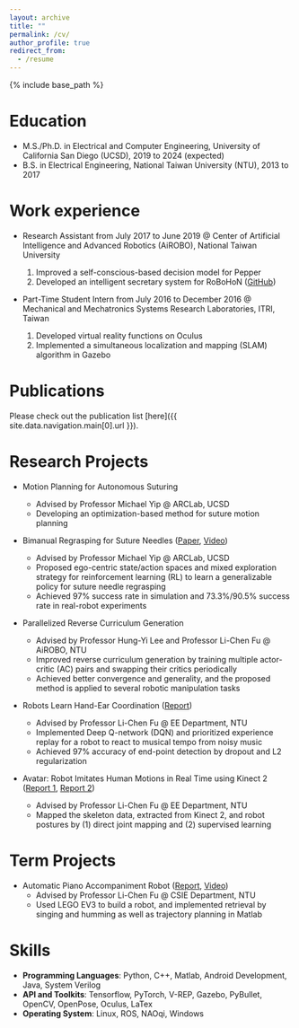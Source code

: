 ```yaml
---
layout: archive
title: ""
permalink: /cv/
author_profile: true
redirect_from:
  - /resume
---
```


{% include base_path %}

Education
======
* M.S./Ph.D. in Electrical and Computer Engineering, University of California San Diego (UCSD), 2019 to 2024 (expected)
* B.S. in Electrical Engineering, National Taiwan University (NTU), 2013 to 2017

Work experience
======
* Research Assistant from July 2017 to June 2019 @ Center of Artificial Intelligence and Advanced Robotics (AiROBO), National Taiwan University
  1. Improved a self-conscious-based decision model for Pepper
  2. Developed an intelligent secretary system for RoBoHoN  ([GitHub](https://github.com/SarahChiu/RoBoHoN_Remote))

* Part-Time Student Intern from July 2016 to December 2016 @ Mechanical and Mechatronics Systems Research Laboratories, ITRI, Taiwan
  1. Developed virtual reality functions on Oculus
  2. Implemented a simultaneous localization and mapping (SLAM) algorithm in Gazebo
  
Publications
======
  Please check out the publication list [here]({{ site.data.navigation.main[0].url }}). 

Research Projects
====== 
* Motion Planning for Autonomous Suturing
  * Advised by Professor Michael Yip @ ARCLab, UCSD
  * Developing an optimization-based method for suture motion planning

* Bimanual Regrasping for Suture Needles ([Paper](https://arxiv.org/abs/2011.04813), [Video](https://www.youtube.com/watch?v=da9ir9lnwSA))
  * Advised by Professor Michael Yip @ ARCLab, UCSD
  * Proposed ego-centric state/action spaces and mixed exploration strategy for reinforcement learning (RL) to learn a generalizable policy for suture needle regrasping
  * Achieved 97% success rate in simulation and 73.3%/90.5% success rate in real-robot experiments

* Parallelized Reverse Curriculum Generation
  * Advised by Professor Hung-Yi Lee and Professor Li-Chen Fu @ AiROBO, NTU
  * Improved reverse curriculum generation by training multiple actor-critic (AC) pairs and swapping their critics periodically
  * Achieved better convergence and generality, and the proposed method is applied to several robotic manipulation tasks

* Robots Learn Hand-Ear Coordination ([Report](https://drive.google.com/file/d/1UCnayxogjIVJYwlmIQxqyihN3EtpR_Zs/view))
  * Advised by Professor Li-Chen Fu @ EE Department, NTU
  * Implemented Deep Q-network (DQN) and prioritized experience replay for a robot to react to musical tempo from noisy music
  * Achieved 97% accuracy of end-point detection by dropout and L2 regularization

* Avatar: Robot Imitates Human Motions in Real Time using Kinect 2 ([Report 1](https://drive.google.com/file/d/0B6A-IUXDGma0bTBFRkxkZWFOelE/view?resourcekey=0-iZUkauwZNbNibczOwZlZZg), [Report 2](https://drive.google.com/file/d/0B6A-IUXDGma0OWt0V0Q1dUNFaDA/view?resourcekey=0--w-FlJje_soY-C9S2BPTBQ))
  * Advised by Professor Li-Chen Fu @ EE Department, NTU
  * Mapped the skeleton data, extracted from Kinect 2, and robot postures by (1) direct joint mapping and (2) supervised learning

Term Projects
======
* Automatic Piano Accompaniment Robot ([Report](https://drive.google.com/file/d/0B6A-IUXDGma0M25MdnQ1VGttWHc/view?resourcekey=0-cbsItrJelHF49CwEKhTqyw), [Video](https://drive.google.com/file/d/0B6A-IUXDGma0c1B3YVBsQnN5LXM/view?resourcekey=0-gBMFOvC4RXL5FVrLA0ETNA))
  * Advised by Professor Li-Chen Fu @ CSIE Department, NTU
  * Used LEGO EV3 to build a robot, and implemented retrieval by singing and humming as well as trajectory planning in Matlab
  
Skills
======
* **Programming Languages**: Python, C++, Matlab, Android Development, Java, System Verilog
* **API and Toolkits**: Tensorflow, PyTorch, V-REP, Gazebo, PyBullet, OpenCV, OpenPose, Oculus, LaTex
* **Operating System**: Linux, ROS, NAOqi, Windows
